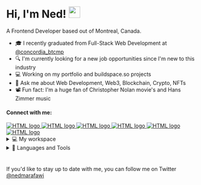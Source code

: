 # Hi, I'm Ned! <img src="https://raw.githubusercontent.com/MartinHeinz/MartinHeinz/master/wave.gif" width="30px">

A Frontend Developer based out of Montreal, Canada.

  * 🎓 I recently graduated from Full-Stack Web Development at <a href="https://twitter.com/concordia_btcmp" target="_blank">@concordia_btcmp</a> <br>
  * 🔍 I'm currently looking for a new job opportunities since I'm new to this industry 
  * :computer: Working on my portfolio and buildspace.so projects
  * 💬 Ask me about Web Development, Web3, Blockchain, Crypto, NFTs
  * 📽 Fun fact: I'm a huge fan of Christopher Nolan movie's and Hans Zimmer music



#### Connect with me:
<a href="https://nedcode.com">
<img src="https://img.shields.io/badge/website-000000?style=for-the-badge&logo=About.me&logoColor=white" alt="HTML logo" width="auto" height="auto">
</a>
<a href="https://twitter.com/nedmarafawi">
<img src="https://img.shields.io/badge/Twitter-1DA1F2?style=for-the-badge&logo=twitter&logoColor=white" alt="HTML logo" width="auto" height="auto">
</a>
<a href="https://www.linkedin.com/in/nedmarafawi/">
<img src="https://img.shields.io/badge/LinkedIn-0077B5?style=for-the-badge&logo=linkedin&logoColor=white" alt="HTML logo" width="auto" height="auto">
</a>
<a href="https://www.polywork.com/nedmarafawi">
<img src="https://img.shields.io/badge/polywork-543DE0?style=for-the-badge&logo=polywork&logoColor=white" alt="HTML logo" width="auto" height="auto">
</a>
<a href="https://www.instagram.com/nedmarafawi/">
<img src="https://img.shields.io/badge/Instagram-E4405F?style=for-the-badge&logo=instagram&logoColor=white" alt="HTML logo" width="auto" height="auto">
</a>
<a href="https://www.reddit.com/user/nedcode">
<img src="https://img.shields.io/badge/Reddit-FF4500?style=for-the-badge&logo=reddit&logoColor=white" alt="HTML logo" width="auto" height="auto">
</a>


<details>
 
<!--  <a href="https://nedcode.com"> -->
 <img src="https://img.shields.io/badge/Brave-FF1B2D?style=for-the-badge&logo=Brave&logoColor=white" alt="HTML logo" width="auto" height="auto">
  <br>
 <img src="https://img.shields.io/badge/Safari-FF1B2D?style=for-the-badge&logo=Safari&logoColor=white" alt="HTML logo" width="auto" height="auto">
  <br>
 <img src="https://img.shields.io/badge/Google_chrome-4285F4?style=for-the-badge&logo=Google-chrome&logoColor=white" alt="HTML logo" width="auto" height="auto">
 <br>
  <img src="https://img.shields.io/badge/Adobe-Photoshop-31A8FF?style=for-the-badge&logo=Adobe-Photoshop&labelColor=0a446b&logoWidth=15" alt="HTML logo" width="auto" height="auto">
 <br>
 <img src="https://img.shields.io/badge/Visual_Studio_Code-0078D4?style=for-the-badge&logo=visual%20studio%20code&logoColor=white" alt="HTML logo" width="auto" height="auto">
 <br>
 <img src="https://img.shields.io/badge/alacritty-F46D01?style=for-the-badge&logo=alacritty&logoColor=white" alt="HTML logo" width="auto" height="auto">
 <br>
 <img src="https://img.shields.io/badge/NeoVim-%2357A143.svg?&style=for-the-badge&logo=neovim&logoColor=white" alt="HTML logo" width="auto" height="auto">
 <br>
 <img src="https://img.shields.io/badge/Spotify-1ED760?&style=for-the-badge&logo=spotify&logoColor=white" alt="HTML logo" width="auto" height="auto">
 <br>
 <img src="https://img.shields.io/badge/Notion-000000?style=for-the-badge&logo=notion&logoColor=white" alt="HTML logo" width="auto" height="auto">
 <br>
 <img src="https://img.shields.io/badge/mac%20os-000000?style=for-the-badge&logo=apple&logoColor=white" alt="HTML logo" width="auto" height="auto">
 <br>
 <img src="https://img.shields.io/badge/iTerm-000000?style=for-the-badge&logo=iterm2&logoColor=white" alt="HTML logo" width="auto" height="auto">
<!-- </a> -->
 

 





 

 
 <summary>
  💻 My workspace
 </summary>
 </details>


 <details>

<img src="https://img.shields.io/badge/JavaScript-323330?style=for-the-badge&logo=javascript&logoColor=F7DF1E" alt="JAVS logo" width="auto" height="auto">
<br>
<img src="https://img.shields.io/badge/HTML5-E34F26?style=for-the-badge&logo=html5&logoColor=white" alt="HTML logo" width="auto" height="auto">
<br>
<img src="https://img.shields.io/badge/CSS3-1572B6?style=for-the-badge&logo=css3&logoColor=white" alt="CSS logo" width="auto" height="auto">
<br>
<img src="https://img.shields.io/badge/React-20232A?style=for-the-badge&logo=react&logoColor=61DAFB" alt="HTML logo" width="auto" height="auto">
<br>
<img src="https://img.shields.io/badge/Node.js-339933?style=for-the-badge&logo=nodedotjs&logoColor=white" alt="HTML logo" width="auto" height="auto">
<br>
<img src="https://img.shields.io/badge/MongoDB-4EA94B?style=for-the-badge&logo=mongodb&logoColor=white" alt="HTML logo" width="auto" height="auto">
<br>
<img src="https://img.shields.io/badge/Git-F05032?style=for-the-badge&logo=git&logoColor=white" alt="HTML logo" width="auto" height="auto">
<br>
<img src="https://img.shields.io/badge/Express.js-000000?style=for-the-badge&logo=express&logoColor=white" alt="HTML logo" width="auto" height="auto"> 
<br>
<img src="https://img.shields.io/badge/npm-CB3837?style=for-the-badge&logo=npm&logoColor=white" alt="HTML logo" width="auto" height="auto"> 
<br>
<img src="https://img.shields.io/badge/Yarn-2C8EBB?style=for-the-badge&logo=yarn&logoColor=white" alt="HTML logo" width="auto" height="auto">
<br>
<img src="https://img.shields.io/badge/json-5E5C5C?style=for-the-badge&logo=json&logoColor=white" alt="HTML logo" width="auto" height="auto">
<br>
<img src="https://img.shields.io/badge/Insomnia-5849be?style=for-the-badge&logo=Insomnia&logoColor=white" alt="HTML logo" width="auto" height="auto">
<br>
<img src="https://img.shields.io/badge/styled--components-DB7093?style=for-the-badge&logo=styled-components&logoColor=white" alt="HTML logo" width="auto" height="auto">
<br>
<img src="https://img.shields.io/badge/Material--UI-0081CB?style=for-the-badge&logo=material-ui&logoColor=white" alt="HTML logo" width="auto" height="auto">
<br>
<img src="https://img.shields.io/badge/Linux-FCC624?style=for-the-badge&logo=linux&logoColor=black" alt="HTML logo" width="auto" height="auto">
<br>
<img src="https://img.shields.io/badge/Windows-0078D6?style=for-the-badge&logo=windows&logoColor=white" alt="HTML logo" width="auto" height="auto">
<br>
<img src="https://img.shields.io/badge/Canva-%2300C4CC.svg?&style=for-the-badge&logo=Canva&logoColor=white" alt="HTML logo" width="auto" height="auto">

 <summary>
 🧰 Languages and Tools
 </summary>
 </details>
 















#
If you'd like to stay up to date with me, you can follow me on Twitter <a href="https://twitter.com/nedmarafawi">@nedmarafawi</a>





<!--
**NedMarafawi/NedMarafawi** is a ✨ _special_ ✨ repository because its `README.md` (this file) appears on your GitHub profile.

[![Twitter Follow](https://img.shields.io/twitter/follow/nedscode?label=Documenting%20my%20journey&style=social)](https://twitter.com/intent/follow?screen_name=nedscode)

![Ned's GitHub stats](https://github-readme-stats.vercel.app/api?username=ndscode&show_icons=true&theme=dark)

<img src="https://github.com/devicons/devicon/blob/master/icons/html5/html5-original.svg" alt="HTML logo" width="40" height="40"> <img src="https://github.com/devicons/devicon/blob/master/icons/css3/css3-original.svg" alt="HTML logo" width="40" height="40">
Here are some ideas to get you started:

- 🔭 I’m currently working on ...
- 🌱 I’m currently learning ...
- 👯 I’m looking to collaborate on ...
- 🤔 I’m looking for help with ...
- 💬 Ask me about ...
- 📫 How to reach me: ...
- 😄 Pronouns: ...
- ⚡ Fun fact: ...
<img class="emoji" alt="memo" height="20" width="20" src="https://github.githubassets.com/images/icons/emoji/unicode/1f4dd.png">
-->
